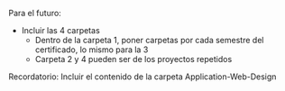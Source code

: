 Para el futuro:
- Incluir las 4 carpetas
  - Dentro de la carpeta 1, poner carpetas por cada semestre del certificado, lo mismo para la 3
  - Carpeta 2 y 4 pueden ser de los proyectos repetidos

Recordatorio: Incluir el contenido de la carpeta Application-Web-Design

